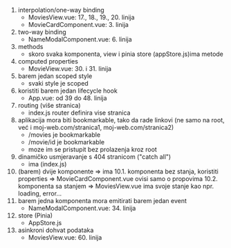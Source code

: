 1. interpolation/one-way binding
   - MoviesView.vue: 17., 18., 19., 20. linija
   - MovieCardComponent.vue: 3. linija
2. two-way binding
   - NameModalComponent.vue: 6. linija
3. methods
   - skoro svaka komponenta, view i pinia store (appStore.js)ima metode
4. computed properties
   - MovieView.vue: 30. i 31. linija
5. barem jedan scoped style
   - svaki style je scoped
6. koristiti barem jedan lifecycle hook
   - App.vue: od 39 do 48. linija
7. routing (više stranica)
   - index.js router definira vise stranica
8. aplikacija mora biti bookmarkable, tako da rade linkovi (ne samo na root, već i moj-web.com/stranica1, moj-web.com/stranica2)
   - /movies je bookmarkable
   - /movie/id je bookmarkable
   - moze im se pristupit bez prolazenja kroz root
9. dinamičko usmjeravanje s 404 stranicom ("catch all")
   - ima (index.js)
10. (barem) dvije komponente => ima
    10.1. komponenta bez stanja, koristiti properties => MovieCardComponent.vue ovisi samo o propovima
    10.2. komponenta sa stanjem => MoviesView.vue ima svoje stanje kao npr. loading, error...
11. barem jedna komponenta mora emitirati barem jedan event
    - NameModalComponent.vue: 34. linija
12. store (Pinia)
    - AppStore.js
13. asinkroni dohvat podataka
    - MoviesView.vue: 60. linija
